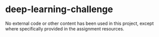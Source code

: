 # deep-learning-challenge
No external code or other content has been used in this project, except where specifically provided in the assignment resources.
